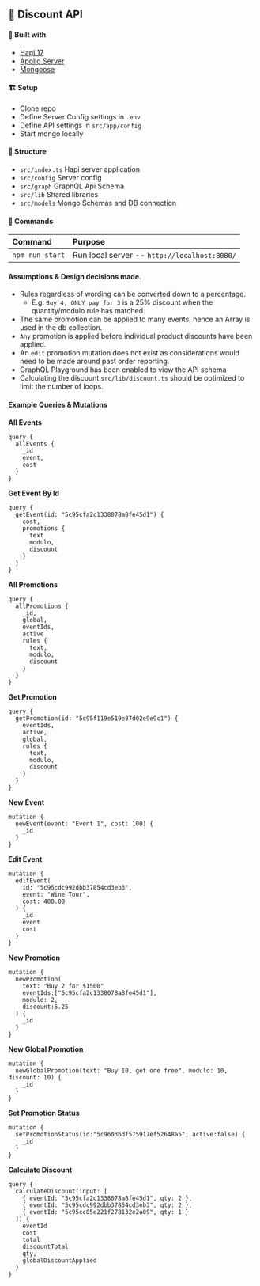 ## 📝 Discount API

#### 🔨 Built with

- [Hapi 17](http://hapijs.com/)
- [Apollo Server](https://github.com/apollographql/apollo-server/tree/master/packages/apollo-server-hapi)
- [Mongoose](http://mongoosejs.com/)

#### 🏗️ Setup

- Clone repo
- Define Server Config settings in `.env`
- Define API settings in `src/app/config`
- Start mongo locally

#### 🏢 Structure

- `src/index.ts` Hapi server application
- `src/config` Server config
- `src/graph` GraphQL Api Schema
- `src/lib` Shared libraries
- `src/models` Mongo Schemas and DB connection

#### 📖 Commands

Command            | Purpose
:----------------- | :---------------------------------------------------
`npm run start`    | Run local server -- `http://localhost:8080/`

#### Assumptions & Design decisions made.

- Rules regardless of wording can be converted down to a percentage.
  - E.g: `Buy 4, ONLY pay for 3` is a 25% discount when the quantity/modulo rule has matched.
- The same promotion can be applied to many events, hence an Array is used in the db collection.
- `Any` promotion is applied before individual product discounts have been applied.
- An `edit` promotion mutation does not exist as considerations would need to be made around past order reporting.
- GraphQL Playground has been enabled to view the API schema
- Calculating the discount `src/lib/discount.ts` should be optimized to limit the number of loops.

#### Example Queries & Mutations

**All Events**

```
query {
  allEvents {
    _id
    event,
    cost
  }
}
```

**Get Event By Id**

```
query {
  getEvent(id: "5c95cfa2c1338078a8fe45d1") {
    cost,
    promotions {
      text
      modulo,
      discount
    }
  }
}
```

**All Promotions**

```
query {
  allPromotions {
    _id,
    global,
    eventIds,
    active
    rules {
      text,
      modulo,
      discount
    }
  }
}
```

**Get Promotion**

```
query {
  getPromotion(id: "5c95f119e519e87d02e9e9c1") {
    eventIds,
    active,
    global,
    rules {
      text,
      modulo,
      discount
    }
  }
}
```

**New Event**

```
mutation {
  newEvent(event: "Event 1", cost: 100) {
    _id
  }
}
```

**Edit Event**

```
mutation {
  editEvent(
    id: "5c95cdc992dbb37854cd3eb3",
    event: "Wine Tour",
    cost: 400.00
  ) {
    _id
    event
    cost
  }
}
```

**New Promotion**

```
mutation {
  newPromotion(
    text: "Buy 2 for $1500"
    eventIds:["5c95cfa2c1338078a8fe45d1"],
    modulo: 2,
    discount:6.25
  ) {
    _id
  }
}
```

**New Global Promotion**

```
mutation {
  newGlobalPromotion(text: "Buy 10, get one free", modulo: 10, discount: 10) {
    _id
  }
}
```

**Set Promotion Status**

```
mutation {
  setPromotionStatus(id:"5c96036df575917ef52648a5", active:false) {
    _id
  }
}
```

**Calculate Discount**

```
query {
  calculateDiscount(input: [
    { eventId: "5c95cfa2c1338078a8fe45d1", qty: 2 },
    { eventId: "5c95cdc992dbb37854cd3eb3", qty: 2 },
    { eventId: "5c95cc05e221f278132e2a09", qty: 1 }
  ]) {
    eventId
    cost
    total
    discountTotal
    qty,
    globalDiscountApplied
  }
}
```